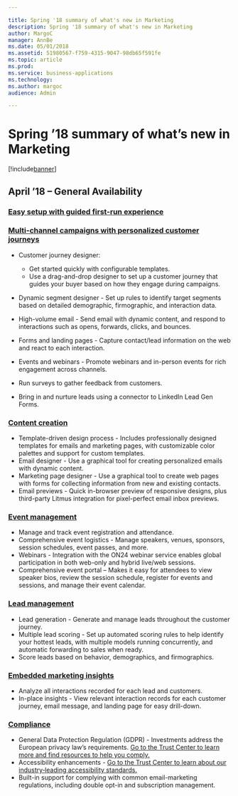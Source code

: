 ```yaml
---

title: Spring '18 summary of what's new in Marketing
description: Spring '18 summary of what's new in Marketing
author: MargoC
manager: AnnBe
ms.date: 05/01/2018
ms.assetid: 51980567-f759-4315-9047-98db65f591fe
ms.topic: article
ms.prod: 
ms.service: business-applications
ms.technology: 
ms.author: margoc
audience: Admin

---
```

# Spring ’18 summary of what’s new in Marketing




[!include[banner](../../includes/banner.md)]

## April ’18 – General Availability

### [Easy setup with guided first-run experience](easy-setup-guided-first-run-experience.md)

### [Multi-channel campaigns with personalized customer journeys](easy-setup-guided-first-run-experience.md)

- Customer journey designer:

    - Get started quickly with configurable templates.
    - Use a drag-and-drop designer to set up a customer journey that guides your buyer based on how they engage during campaigns.

- Dynamic segment designer - Set up rules to identify target segments based on detailed demographic, firmographic, and interaction data.
- High-volume email - Send email with dynamic content, and respond to interactions such as opens, forwards, clicks, and bounces.
- Forms and landing pages - Capture contact/lead information on the web and react to each interaction.
- Events and webinars - Promote webinars and in-person events for rich engagement across channels.
- Run surveys to gather feedback from customers.
- Bring in and nurture leads using a connector to LinkedIn Lead Gen Forms.

### [Content creation](content-creation.md)

- Template-driven design process - Includes professionally designed templates for emails and marketing pages, with customizable color palettes and support for custom templates.
- Email designer - Use a graphical tool for creating personalized emails with dynamic content.
- Marketing page designer - Use a graphical tool to create web pages with forms for collecting information from new and existing contacts.
- Email previews - Quick in-browser preview of responsive designs, plus third-party Litmus integration for pixel-perfect email inbox previews.

### [Event management](event-management.md)

- Manage and track event registration and attendance.
- Comprehensive event logistics - Manage speakers, venues, sponsors, session schedules, event passes, and more.
- Webinars - Integration with the ON24 webinar service enables global participation in both web-only and hybrid live/web sessions.
- Comprehensive event portal – Makes it easy for attendees to view speaker bios, review the session schedule, register for events and sessions, and manage their event calendar.

### [Lead management](lead-management.md)

- Lead generation - Generate and manage leads throughout the customer journey.
- Multiple lead scoring - Set up automated scoring rules to help identify your hottest leads, with multiple models running concurrently, and automatic forwarding to sales when ready.
- Score leads based on behavior, demographics, and firmographics.

### [Embedded marketing insights](embedded-marketing-insights.md)

- Analyze all interactions recorded for each lead and customers.
- In-place insights - View relevant interaction records for each customer journey, email message, and landing page for easy drill-down.

### [Compliance ](embedded-marketing-insights.md)

- General Data Protection Regulation (GDPR) - Investments address the European privacy law’s requirements. [Go to the Trust Center to learn more and find resources to help you comply.](https://www.microsoft.com/en-us/TrustCenter/Privacy/gdpr/default.aspx)
- Accessibility enhancements - [Go to the Trust Center to learn about our industry‑leading accessibility standards.](https://www.microsoft.com/en-us/trustcenter/compliance/accessibility)
- Built-in support for complying with common email-marketing regulations, including double opt-in and subscription management.